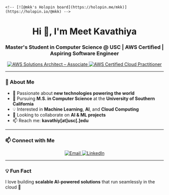     <!-- [![@mkk's Holopin board](https://holopin.me/mkk)](https://holopin.io/@mkk) -->

<h1 align="center">Hi 👋, I'm Meet Kavathiya</h1>
<h3 align="center">Master's Student in Computer Science @ USC | AWS Certified | Aspiring Software Engineer</h3>

<p align="center">
  <a href="https://www.credly.com/badges/4142ee77-8a78-4a0d-9d61-741ba225ff09">
    <img src="https://images.credly.com/size/110x110/images/0e284c3f-5164-4b21-8660-0d84737941bc/image.png" alt="AWS Solutions Architect – Associate" />
  </a>
  <a href="https://www.credly.com/badges/f4ef3adc-782a-4134-ae26-5b95e1ed290b">
    <img src="https://images.credly.com/size/110x110/images/00634f82-b07f-4bbd-a6bb-53de397fc3a6/image.png" alt="AWS Certified Cloud Practitioner" />
  </a>
</p>

---

### 🌟 About Me
- 👀 Passionate about **new technologies powering the world**
- 🌱 Pursuing **M.S. in Computer Science** at the **University of Southern California**
- 💡 Interested in **Machine Learning**, **AI**, and **Cloud Computing**
- 💞️ Looking to collaborate on **AI & ML projects**
- 📫 Reach me: **kavathiy[at]usc[.]edu**

---

### 📫 Connect with Me
<p align="center">
  <a href="mailto:kavathiy@usc.edu">
    <img src="https://img.shields.io/badge/Email-D14836?style=for-the-badge&logo=gmail&logoColor=white" alt="Email"/>
  </a>
  <a href="https://www.linkedin.com/in/meet-kavathiya/">
    <img src="https://img.shields.io/badge/LinkedIn-0A66C2?style=for-the-badge&logo=linkedin&logoColor=white" alt="LinkedIn"/>
  </a>
</p>

---

### 💡 Fun Fact
I love building **scalable AI-powered solutions** that run seamlessly in the cloud 🚀





<!---
mk-8/mk-8 is a ✨ special ✨ repository because its `README.md` (this file) appears on your GitHub profile.
You can click the Preview link to take a look at your changes.
--->

